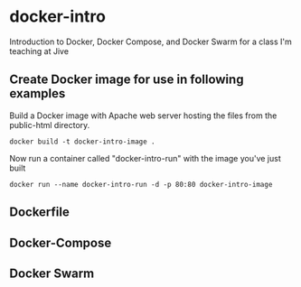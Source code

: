 # docker-intro
Introduction to Docker, Docker Compose, and Docker Swarm for a class I'm teaching at Jive

## Create Docker image for use in following examples
Build a Docker image with Apache web server hosting the files from the
public-html directory. 
```
docker build -t docker-intro-image .
```
Now run a container called "docker-intro-run" with the image you've just built
```
docker run --name docker-intro-run -d -p 80:80 docker-intro-image
```

## Dockerfile

## Docker-Compose

## Docker Swarm
